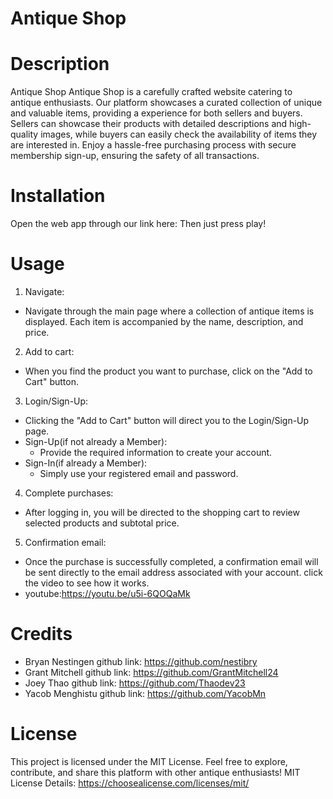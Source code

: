 # Antique Shop
# Description
Antique Shop
Antique Shop is a carefully crafted website catering to antique enthusiasts. Our platform showcases a curated collection of unique and valuable items, providing a experience for both sellers and buyers. Sellers can showcase their products with detailed descriptions and high-quality images, while buyers can easily check the availability of items they are interested in. Enjoy a hassle-free purchasing process with secure membership sign-up, ensuring the safety of all transactions.
# Installation
Open the web app through our link here:
Then just press play!
# Usage
1. Navigate:
  * Navigate through the main page where a collection of antique items is displayed. Each item is accompanied by the name, description, and price.
2. Add to cart:
  * When you find the product you want to purchase, click on the "Add to Cart" button.
3. Login/Sign-Up:
  * Clicking the "Add to Cart" button will direct you to the Login/Sign-Up page.
  * Sign-Up(if not already a Member):
    * Provide the required information to create your account.
  * Sign-In(if already a Member):
    * Simply use your registered email and password.
4. Complete purchases:
  * After logging in, you will be directed to the shopping cart to review selected products and subtotal price.
5. Confirmation email:
  * Once the purchase is successfully completed, a confirmation email will be sent directly to the email address associated with your account.
click the video to see how it works.
* youtube:https://youtu.be/u5i-6QOQaMk
# Credits
* Bryan Nestingen
github link: https://github.com/nestibry
* Grant Mitchell
github link: https://github.com/GrantMitchell24
* Joey Thao
github link: https://github.com/Thaodev23
* Yacob Menghistu
github link: https://github.com/YacobMn
# License
This project is licensed under the MIT License. Feel free to explore, contribute, and share this platform with other antique enthusiasts!
MIT License Details:
https://choosealicense.com/licenses/mit/
